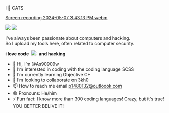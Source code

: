 I 💞️ CATS

[Screen recording 2024-05-07 3.43.13 PM.webm](https://github.com/As90909w/Coding-for-web-development/assets/163041654/01c8034d-c46b-4b33-aa12-44a89e1d434c)

<img src="https://github-readme-stats.vercel.app/api?username=mxrch&show_icons=true&hide_border=true&theme=radical" />
<img src="https://github-readme-stats.vercel.app/api/wakatime?username=mxrch&api_domain=wakapi.dev&range=30_days&hide_border=true&theme=radical&custom_title=Coding%20stats%20(last%2030%20days)&layout=compact" />

I've always been passionate about computers and hacking.\
So I upload my tools here, often related to computer security.

**i love code**&nbsp;&nbsp;![](cat-typing.gif)&nbsp;&nbsp;**and hacking**
- 👋 Hi, I’m @As90909w
- 👀 I’m interested in coding with the coding language SCSS
- 🌱 I’m currently learning Objective C+
- 💞️ I’m looking to collaborate on 3kh0
- 📫 How to reach me email p1480132@outloook.com
- 😄 Pronouns: He/him
- ⚡ Fun fact: I know more than 300 coding languages! Crazy, but it's true! YOU BETTER BELIVE IT!

<!---
As90909w/As90909w is a ✨ special ✨ repository because its `README.md` (this file) appears on your GitHub profile.
You can click the Preview link to take a look at your changes.
--->

